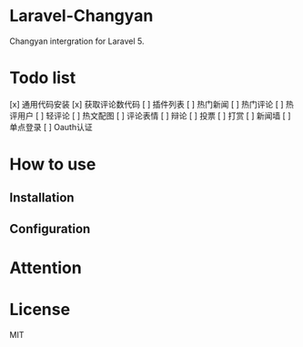 # Laravel-Changyan

Changyan intergration for Laravel 5.

# Todo list

[x] 通用代码安装
[x] 获取评论数代码
[ ] 插件列表
[ ] 热门新闻
[ ] 热门评论
[ ] 热评用户
[ ] 轻评论
[ ] 热文配图
[ ] 评论表情
[ ] 辩论
[ ] 投票
[ ] 打赏
[ ] 新闻墙
[ ] 单点登录
[ ] Oauth认证

# How to use

## Installation

## Configuration

# Attention

# License

MIT